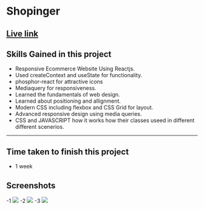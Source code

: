 # Shopinger

## [Live link](https://shopinger.netlify.app/)

## Skills Gained in this project
- Responsive Ecommerce Website Using Reactjs.
- Used createContext and useState for functionality.
- phosphor-react for attractive icons
- Mediaquery for responsiveness.
- Learned the fundamentals of web design.
- Learned about positioning and allignment.
- Modern CSS including flexbox and CSS Grid for layout.
- Advanced responsive design using media queries.
- CSS and JAVASCRIPT how it works how their classes useed in different different scenerios.
---


## Time taken to finish this project

- 1 week 

## Screenshots

-1  ![](https://raw.githubusercontent.com/ujjwalsolankii/Shopinger/master/src/assets/screenshots/Screenshot1.png)
-2  ![](https://raw.githubusercontent.com/ujjwalsolankii/Shopinger/master/src/assets/screenshots/Screenshot2.png)
-3  ![](https://raw.githubusercontent.com/ujjwalsolankii/Shopinger/master/src/assets/screenshots/Screenshot3.png)

